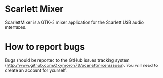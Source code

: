 # Scarlett Mixer
ScarlettMixer is a GTK+3 mixer application for the Scarlett USB audio interfaces.

# How to report bugs
Bugs should be reported to the GitHub issues tracking system
(http://www.github.com/Oxymoron79/scarlettmixer/issues). 
You will need to create an account for yourself.
